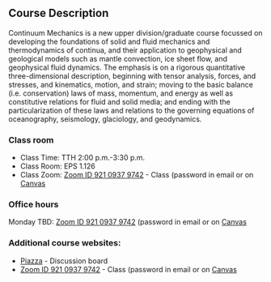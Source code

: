 ## Course Description

Continuum Mechanics is a new upper division/graduate course focussed on developing the foundations of solid and fluid mechanics and thermodynamics of continua, and their application to geophysical and geological models such as mantle convection, ice sheet flow, and geophysical fluid dynamics. The emphasis is on a rigorous quantitative three-dimensional description, beginning with tensor analysis, forces, and stresses, and kinematics, motion, and strain; moving to the basic balance (i.e. conservation) laws of mass, momentum, and energy as well as constitutive relations for fluid and solid media; and ending with the particularization of these laws and relations to the governing equations of oceanography, seismology, glaciology, and geodynamics.

### Class room
* Class Time: TTH 2:00 p.m.-3:30 p.m.
* Class Room: EPS 1.126
* Class Zoom: [Zoom ID 921 0937 9742](https://utexas.zoom.us/j/92109379742?pwd=VUd3NFd4ZUtsRS8ycDkvTmsvaldydz09) - Class (password in email or on [Canvas](https://utexas.instructure.com/courses/1316021)

### Office hours
Monday TBD: [Zoom ID 921 0937 9742](https://utexas.zoom.us/j/92109379742?pwd=VUd3NFd4ZUtsRS8ycDkvTmsvaldydz09) (password in email or on [Canvas](https://utexas.instructure.com/courses/1316021)

### Additional course websites:
* [Piazza](https://piazza.com/class/kk21516n1yz51t) - Discussion board
* [Zoom ID 921 0937 9742](https://utexas.zoom.us/j/92109379742?pwd=VUd3NFd4ZUtsRS8ycDkvTmsvaldydz09) - Class (password in email or on [Canvas](https://utexas.instructure.com/courses/1316021)
